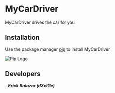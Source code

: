 # MyCarDriver

MyCarDriver drives the car for you

## Installation
Use the package manager [pip](https://pypi.org/project/pip/) to install MyCarDriver

![Pip Logo](https://pypi.org/static/images/logo-small.95de8436.svg)

## Developers
***- Erick Salazar (d3xt1le)***
